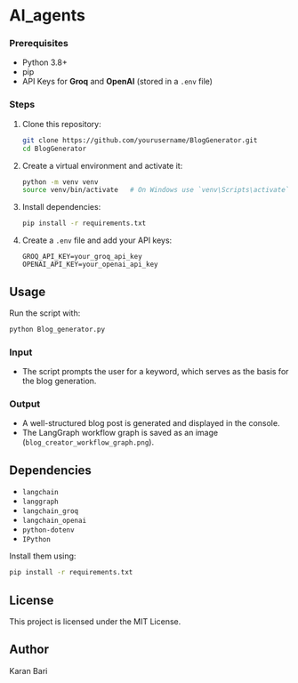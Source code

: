 # AI_agents

### Prerequisites

- Python 3.8+
- pip
- API Keys for **Groq** and **OpenAI** (stored in a `.env` file)

### Steps

1. Clone this repository:
   ```sh
   git clone https://github.com/yourusername/BlogGenerator.git
   cd BlogGenerator
   ```
2. Create a virtual environment and activate it:
   ```sh
   python -m venv venv
   source venv/bin/activate   # On Windows use `venv\Scripts\activate`
   ```
3. Install dependencies:
   ```sh
   pip install -r requirements.txt
   ```
4. Create a `.env` file and add your API keys:
   ```
   GROQ_API_KEY=your_groq_api_key
   OPENAI_API_KEY=your_openai_api_key
   ```

## Usage

Run the script with:

```sh
python Blog_generator.py
```

### Input

- The script prompts the user for a keyword, which serves as the basis for the blog generation.

### Output

- A well-structured blog post is generated and displayed in the console.
- The LangGraph workflow graph is saved as an image (`blog_creator_workflow_graph.png`).

## Dependencies

- `langchain`
- `langgraph`
- `langchain_groq`
- `langchain_openai`
- `python-dotenv`
- `IPython`

Install them using:

```sh
pip install -r requirements.txt
```

## License

This project is licensed under the MIT License.

## Author

Karan Bari


